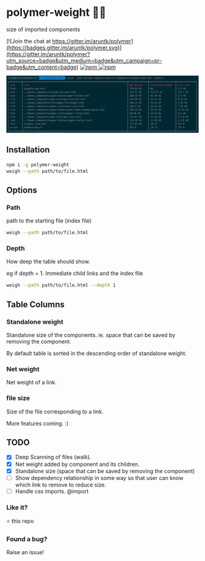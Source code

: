 # polymer-weight :weight_lifting_man:

size of imported components

[![Join the chat at https://gitter.im/aruntk/polymer](https://badges.gitter.im/aruntk/polymer.svg)](https://gitter.im/aruntk/polymer?utm_source=badge&utm_medium=badge&utm_campaign=pr-badge&utm_content=badge) [![npm](https://img.shields.io/npm/v/polymer-weight.svg) ![npm](https://img.shields.io/npm/dm/polymer-weight.svg)](https://www.npmjs.com/package/polymer-weight)

![screenshot](screenshots/screenshot.png)

## Installation

```sh
npm i -g polymer-weight
weigh --path path/to/file.html
```

## Options

### Path

path to the starting file (index file)
```sh
weigh --path path/to/file.html
```
### Depth

How deep the table should show.

eg if depth = 1. Immediate child links and the index file
```sh
weigh --path path/to/file.html --depth 1
```

## Table Columns

### Standalone weight

Standalone size of the components. ie. space that can be saved by removing the component.

By default table is sorted in the descending order of standalone weight.

### Net weight

Net weight of a link.

### file size

Size of the file corresponding to a link.

More features coming. :)


## TODO

- [x] Deep Scanning of files (walk).
- [x] Net weight added by component and its children.
- [x] Standalone size (space that can be saved by removing the component)
- [ ] Show dependency relationship in some way so that user can know which link to remove to reduce size.
- [ ] Handle css imports. @import

### Like it?

:star: this repo

### Found a bug?

Raise an issue!
